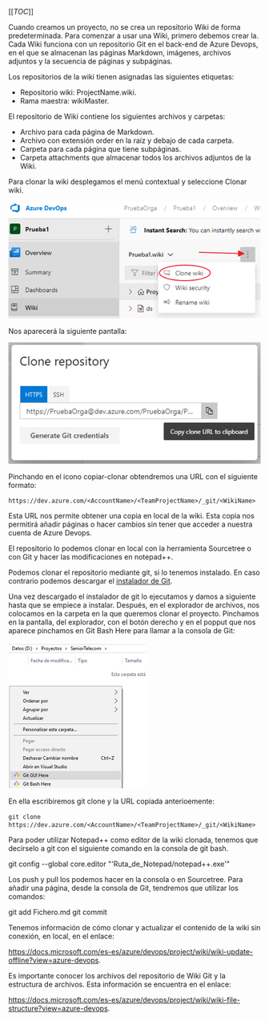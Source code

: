 
[[_TOC_]]


Cuando creamos un proyecto, no se crea un repositorio Wiki de forma predeterminada. Para comenzar a usar una Wiki, primero debemos crear la. Cada Wiki funciona con un repositorio Git en el back-end de Azure Devops, en el que se almacenan las páginas Markdown, imágenes, archivos adjuntos y la secuencia de páginas y subpáginas.

Los repositorios de la wiki tienen asignadas las siguientes etiquetas:

* Repositorio wiki: ProjectName.wiki.
* Rama maestra: wikiMaster.

El repositorio de Wiki contiene los siguientes archivos y carpetas:

* Archivo para cada página de Markdown.
* Archivo con extensión order en la raíz y debajo de cada carpeta.
* Carpeta para cada página que tiene subpáginas.
* Carpeta attachments que almacenar todos los archivos adjuntos de la Wiki.

Para clonar la wiki desplegamos el menú contextual y seleccione Clonar wiki.

![](/.attachments/Imagen1-86e1bb54-e570-409d-8fe0-01b77b89ed1a.png)

Nos aparecerá la siguiente pantalla:

![](/.attachments/Imagen2-cf615762-bc33-4719-ba25-680050ea2245.png)
 
Pinchando en el icono copiar-clonar obtendremos una URL con el siguiente formato:

```
https://dev.azure.com/<AccountName>/<TeamProjectName>/_git/<WikiName>
```

Esta URL nos permite obtener una copia en local de la wiki. Esta copia nos permitirá añadir páginas o hacer cambios sin tener que acceder a nuestra cuenta de Azure Devops.

El repositorio lo podemos clonar en local con la herramienta Sourcetree o con Git y hacer las modificaciones en notepad++.


Podemos clonar el repositorio mediante git, si lo tenemos instalado. En caso contrario podemos descargar el [instalador de Git](https://git-scm.com/download/win "Pinche para bajar la version windows de Git").

Una vez descargado el instalador de git lo ejecutamos y damos a siguiente hasta que se empiece a instalar.
Después, en el explorador de archivos, nos colocamos en la carpeta en la que queremos clonar el proyecto.
Pinchamos en la pantalla, del explorador, con el botón derecho y en el popput que nos aparece pinchamos en Git Bash Here para llamar a la consola de Git:

![](/.attachments/Imagen3-4106388d-ec4a-4fd1-9929-a19dd1d95a1f.png)

En ella escribiremos git clone y la URL copiada anterioemente:
```
git clone https://dev.azure.com/<AccountName>/<TeamProjectName>/_git/<WikiName>
```

Para poder utilizar Notepad++ como editor de la wiki clonada, tenemos que decírselo a git con el siguiente comando en la consola de git bash.

git config --global core.editor "'Ruta_de_Notepad/notepad++.exe'"

Los push y pull los podemos hacer en la consola o en Sourcetree. Para añadir una página, desde la consola de Git, tendremos que utilizar los comandos:

git add Fichero.md
git commit

Tenemos información de cómo clonar y actualizar el contenido de la wiki sin conexión, en local, en el enlace:

https://docs.microsoft.com/es-es/azure/devops/project/wiki/wiki-update-offline?view=azure-devops.

Es importante conocer los archivos del repositorio de Wiki Git y la estructura de archivos. Esta información se encuentra en el enlace:

https://docs.microsoft.com/es-es/azure/devops/project/wiki/wiki-file-structure?view=azure-devops.